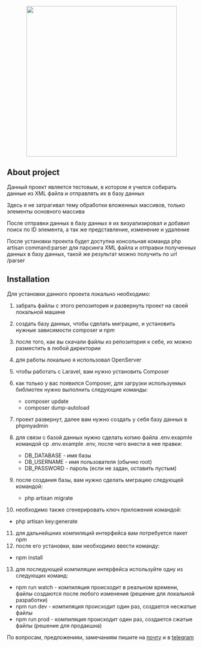 <p align="center"><a href="https://laravel.com" target="_blank"><img src="https://raw.githubusercontent.com/laravel/art/master/logo-lockup/5%20SVG/2%20CMYK/1%20Full%20Color/laravel-logolockup-cmyk-red.svg" width="400"></a></p>


## About project

Данный проект является тестовым, в котором я учился собирать данные из XML файла и отправлять их в базу данных

Здесь я не затрагивал тему обработки вложенных массивов, только элементы основного массива

После отправки данных в базу данных я их визуализировал и добавил поиск по ID элемента, а так же представление, изменение и удаление 

После установки проекта будет доступна консольная команда php artisan command:parser для парсинга XML файла и отправки полученных данных в базу данных, такой же результат можно получить по url /parser

## Installation

Для установки данного проекта локально необходимо:

1. забрать файлы с этого репозитория и развернуть проект на своей локальной машине

2. создать базу данных, чтобы сделать миграцию, и установить нужные зависимости composer и npm

3. после того, как вы скачали файлы из репозитория к себе, их можно разместить в любой директории

4. для работы локально я использовал OpenServer

5. чтобы работать с Laravel, вам нужно установить Composer

6. как только у вас появился Composer, для загрузки используемых библиотек нужно выполнить следующие команды:

   -  composer update
   -  composer dump-autoload

7. проект развернут, далее вам нужно создать у себя базу данных в phpmyadmin

8. для связи с базой данных нужно сделать копию файла .env.exapmle командой cp .env.example .env, после чего внести в нее правки:

   - DB_DATABASE - имя базы
   - DB_USERNAME - имя пользователя (обычно root)
   - DB_PASSWORD - пароль (если не задан, оставить пустым)

9. после создания базы, вам нужно сделать миграцию следующей командой:
    
   -  php artisan migrate

10. необходимо также сгенерировать ключ приложения командой:

   -  php artisan key:generate

11. для дальнейшних компиляций интерфейса вам потребуется пакет npm
12. после его установки, вам необходимо ввести команду:

   - npm install

13. для последующей компиляции интерфейса используйте одну из следующих команд:

   -  npm run watch - компиляция происходит в реальном времени, файлы создаются после любого изменения (решение для локальной разработки)
   -  npm run dev - компиляция происходит один раз, создается несжатые файлы
   -  npm run prod - компиляция происходит один раз, создается сжатые файлы (решение для продакшна)

По вопросам, предложенияи, замечаниям пишите на [почту](mailto:my.test.laravel.message@gmail.com) и в [telegram](https://t.me/uuviuu)


